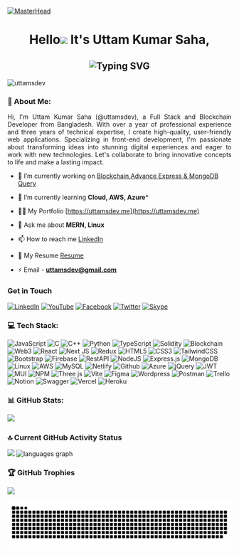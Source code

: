 [![MasterHead](https://i.ibb.co.com/4VsvMBx/uttam-banner.png)](https://uttamsdev.me)

<h1 align="center">Hello<img src="https://raw.githubusercontent.com/Tarikul-Islam-Anik/Animated-Fluent-Emojis/master/Emojis/Hand%20gestures/Waving%20Hand.png" width="29px"> It's Uttam Kumar Saha,</h1>

<h2 align="center"><img src="https://readme-typing-svg.demolab.com?font=Fira+Code&weight=600&pause=1000&center=true&vCenter=true&lines=A+Full+Stack+Developer+(MERN);Experienced+Frontend+Developer;Skilled+Backend+Developer;Passionate+React.JS+Developer" alt="Typing SVG" /></h2>

<p align="left"> <img src="https://komarev.com/ghpvc/?username=uttamsdev&label=Profile%20views&color=0e75b6&style=flat" alt="uttamsdev" /> </p>

### 💫 About Me:

<p align="justify">Hi, I'm Uttam Kumar Saha (@uttamsdev), a Full Stack and Blockchain Developer from Bangladesh. With over a year of professional experience and three years of technical expertise, I create high-quality, user-friendly web applications. Specializing in front-end development, I'm passionate about transforming ideas into stunning digital experiences and eager to work with new technologies. Let's collaborate to bring innovative concepts to life and make a lasting impact.</p>

- 🔭 I’m currently working on [Blockchain,Advance Express & MongoDB Query](https://github.com/uttamsaha/Web3-Student-Feedback-System)

- 🌱 I’m currently learning **Cloud, AWS, Azure***

- 👨‍💻 My Portfolio [https://uttamsdev.me](https://uttamsdev.me)

- 💬 Ask me about **MERN, Linux**

- 📫 How to reach me [LinkedIn](hhttps://www.linkedin.com/in/uttamsdev)

- 📄 My Resume [Resume](https://drive.google.com/file/d/1KRQKQyGbWInKF07XiSrMN1o0FdELSCTp/view?usp=sharing)

- ⚡ Email - **uttamsdev@gmail.com**

### Get in Touch

[![LinkedIn](https://img.shields.io/badge/linkedin-0A66C2.svg?&style=for-the-badge&logo=linkedin&logoColor=white)](https://www.linkedin.com/in/uttamsaha404/)
[![YouTube](https://img.shields.io/badge/youtube-CD201F.svg?&style=for-the-badge&logo=youtube&logoColor=white)](https://www.youtube.com/@technotweaks9742)
[![Facebook](https://img.shields.io/badge/facebook-1877F2.svg?&style=for-the-badge&logo=facebook&logoColor=white)](https://www.facebook.com/uttamsaha404)
[![Twitter](https://img.shields.io/badge/twitter-1DA1F2.svg?&style=for-the-badge&logo=twitter&logoColor=white)](https://twitter.com/uttamsaha404)
[![Skype](https://img.shields.io/badge/skype-00AFF0.svg?&style=for-the-badge&logo=skype&logoColor=white)](https://join.skype.com/invite/UlqUgBACVMqb)

### 💻 Tech Stack:

![JavaScript](https://img.shields.io/badge/JavaScript-%23323330.svg?style=flat&logo=javascript&logoColor=%23F7DF1E)
![C](https://img.shields.io/badge/C-%2300599C.svg?style=flat&logo=c&logoColor=white)
![C++](https://img.shields.io/badge/C++-%2300599C.svg?style=flat&logo=c%2B%2B&logoColor=white)
![Python](https://img.shields.io/badge/Python-3670A0?style=flat&logo=python&logoColor=ffdd54)
![TypeScript](https://img.shields.io/badge/TypeScript-3178c6?style=flat&logo=typescript&logoColor=ffffff)
![Solidity](https://img.shields.io/badge/Solidity-ffffff?style=flat&logo=solidity&logoColor=000000)
![Blockchain](https://img.shields.io/badge/Blockchain-orange?style=flat&logo=ethereum&logoColor=white)
![Web3](https://img.shields.io/badge/Web3-green?style=flat&logo=web3&logoColor=white)
![React](https://img.shields.io/badge/ReactJS-%2320232a.svg?style=flat&logo=react&logoColor=%2361DAFB)
![Next JS](https://img.shields.io/badge/NextJS-black?style=flat&logo=next.js&logoColor=white)
![Redux](https://img.shields.io/badge/Redux-%23593d88.svg?style=flat&logo=redux&logoColor=white)
![HTML5](https://img.shields.io/badge/HTML5-%23E34F26.svg?style=flat&logo=html5&logoColor=white)
![CSS3](https://img.shields.io/badge/CSS3-%231572B6.svg?style=flat&logo=css3&logoColor=white)
![TailwindCSS](https://img.shields.io/badge/tailwindcss-%2338B2AC.svg?style=flat&logo=tailwind-css&logoColor=white)
![Bootstrap](https://img.shields.io/badge/Bootstrap-%238511FA.svg?style=flat&logo=bootstrap&logoColor=white)
![Firebase](https://img.shields.io/badge/Firebase-%23323330.svg?style=flat&logo=firebase&logoColor=%23F7DF1E)
![RestAPI](https://img.shields.io/badge/RestAPI-white.svg?style=flat&logo=api&logoColor=white)
![NodeJS](https://img.shields.io/badge/Node.js-6DA55F?style=flat&logo=node.js&logoColor=white)
![Express.js](https://img.shields.io/badge/express.js-%23404d59.svg?style=flat&logo=express&logoColor=%2361DAFB)
![MongoDB](https://img.shields.io/badge/MongoDB-%234ea94b.svg?style=flat&logo=mongodb&logoColor=white)
![Linux](https://img.shields.io/badge/Linux-121013?style=flat&logo=linux&logoColor=white)
![AWS](https://img.shields.io/badge/AWS-%23FF9900.svg?style=flat&logo=amazon-aws&logoColor=white)
![MySQL](https://img.shields.io/badge/MySQL-%23404d59.svg?style=flat&logo=mysql&logoColor=%2361DAFB)
![Netlify](https://img.shields.io/badge/netlify-%23000000.svg?style=flat&logo=netlify&logoColor=#00C7B7)
![Github](https://img.shields.io/badge/Github-121013?style=flat&logo=github&logoColor=white)
![Azure](https://img.shields.io/badge/Azure-%238511FA.svg?style=flat&logo=azure&logoColor=white)
![jQuery](https://img.shields.io/badge/jquery-%230769AD.svg?style=flat&logo=jquery&logoColor=white)
![JWT](https://img.shields.io/badge/JWT-black?style=flat&logo=JSON%20web%20tokens)
![MUI](https://img.shields.io/badge/MUI-%230081CB.svg?style=flat&logo=mui&logoColor=white)
![NPM](https://img.shields.io/badge/NPM-%23CB3837.svg?style=flat&logo=npm&logoColor=white)
![Three js](https://img.shields.io/badge/threejs-black?style=flat&logo=three.js&logoColor=white)
![Vite](https://img.shields.io/badge/vite-%23646CFF.svg?style=flat&logo=vite&logoColor=white)
![Figma](https://img.shields.io/badge/figma-%23F24E1E.svg?style=flat&logo=figma&logoColor=white)
![Wordpress](https://img.shields.io/badge/Wordpress-%23000000.svg?style=flat&logo=wordpress&logoColor=#00C7B7)
![Postman](https://img.shields.io/badge/Postman-FF6C37?style=flat&logo=postman&logoColor=white)
![Trello](https://img.shields.io/badge/Trello-%23026AA7.svg?style=flat&logo=Trello&logoColor=white)
![Notion](https://img.shields.io/badge/Notion-%23000000.svg?style=flat&logo=notion&logoColor=white)
![Swagger](https://img.shields.io/badge/-Swagger-%23Clojure?style=flat&logo=swagger&logoColor=white)
![Vercel](https://img.shields.io/badge/vercel-%23000000.svg?style=flat&logo=vercel&logoColor=white)
![Heroku](https://img.shields.io/badge/Heroku-red.svg?style=flat&logo=heroku&logoColor=white)

### 📊 GitHub Stats:

![](https://github-readme-stats.vercel.app/api?username=uttamsdev&theme=tokyonight&hide_border=false&include_all_commits=false&count_private=true)

### 🔝 Current GitHub Activity Status

<div align="left">
  <img height="180" src="https://github-readme-streak-stats.herokuapp.com?user=uttamsdev&theme=tokyonight&hide_border=true&border_radius=5" />
  <img height="180" src="https://github-readme-stats.vercel.app/api/top-langs?username=uttamsdev&locale=en&hide_title=false&layout=compact&card_width=230&langs_count=6&theme=tokyonight&hide_border=true" alt="languages graph"  />
</div>

### 🏆 GitHub Trophies

![](https://github-profile-trophy.vercel.app/?username=uttamsdev&theme=onestar&no-frame=false&no-bg=false&margin-w=4)

![snake gif](https://github.com/uttamsaha/uttamsaha/blob/main/uttam.svg)
